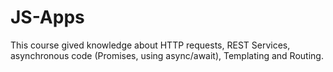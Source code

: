 # JS-Apps

This course gived knowledge about HTTP requests, REST Services, asynchronous code (Promises, using async/await), Templating and Routing.

